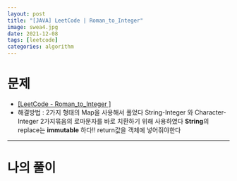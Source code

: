 ```yaml
---
layout: post
title: "[JAVA] LeetCode | Roman_to_Integer"
image: swea4.jpg
date: 2021-12-08
tags: [leetcode]
categories: algorithm
---
```


# 문제
- <a href="https://leetcode.com/problems/roman-to-integer/" target="_black" >[LeetCode - Roman_to_Integer ]</a>
- 해결방법 : 2가지 형태의 Map을 사용해서 풀었다 String-Integer 와 Character-Integer 2가지묶음의 로마문자를 바로 치환하기 위해 사용하였다 **String**의 replace는 **immutable** 하다!! return값을 객체에 넣어줘야한다 

- - -

# 나의 풀이

<script src="https://gist.github.com/Jisu-Shin/4b26ddd7cfc458f2d7b6bafd325cd839.js"></script>